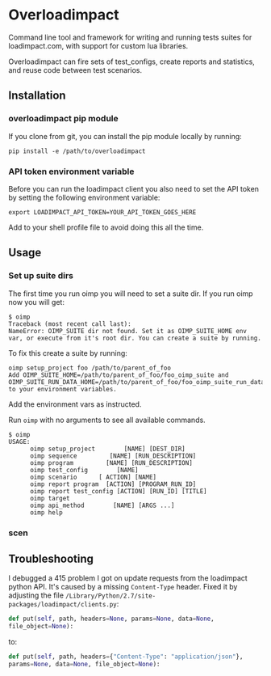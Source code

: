 # Overloadimpact

Command line tool and framework for writing and running tests suites for loadimpact.com, with support for custom lua libraries.

Overloadimpact can fire sets of test_configs, create reports and statistics, and reuse code between test scenarios.


## Installation

### overloadimpact pip module

If you clone from git, you can install the pip module locally by running:

```
pip install -e /path/to/overloadimpact
```

### API token environment variable

Before you can run the loadimpact client you also need to set the API token
by setting the following environment variable:

```
export LOADIMPACT_API_TOKEN=YOUR_API_TOKEN_GOES_HERE
```

Add to your shell profile file to avoid doing this all the time.


## Usage

### Set up suite dirs

The first time you run oimp you will need to set a suite dir. If you run oimp now you will get:

```
$ oimp
Traceback (most recent call last):
NameError: OIMP_SUITE dir not found. Set it as OIMP_SUITE_HOME env var, or execute from it's root dir. You can create a suite by running.
```

To fix this create a suite by running:

```
oimp setup_project foo /path/to/parent_of_foo
Add OIMP_SUITE_HOME=/path/to/parent_of_foo/foo_oimp_suite and OIMP_SUITE_RUN_DATA_HOME=/path/to/parent_of_foo/foo_oimp_suite_run_data to your environment variables.
```

Add the environment vars as instructed.

Run `oimp` with no arguments to see all available commands.

```
$ oimp
USAGE:
      oimp setup_project        [NAME] [DEST_DIR]
      oimp sequence         [NAME] [RUN_DESCRIPTION]
      oimp program         [NAME] [RUN_DESCRIPTION]
      oimp test_config        [NAME]
      oimp scenario      [ ACTION] [NAME]
      oimp report program  [ACTION] [PROGRAM_RUN_ID]
      oimp report test_config [ACTION] [RUN_ID] [TITLE]
      oimp target
      oimp api_method        [NAME] [ARGS ...]
      oimp help
```

### scen


## Troubleshooting

I debugged a 415 problem I got on update requests from the loadimpact python
API. It's caused by a missing `Content-Type` header. Fixed it by adjusting the
file `/Library/Python/2.7/site-packages/loadimpact/clients.py`:

```python
def put(self, path, headers=None, params=None, data=None,
file_object=None):
```

to:

```python
def put(self, path, headers={"Content-Type": "application/json"},
params=None, data=None, file_object=None):
```